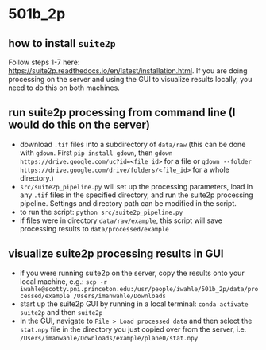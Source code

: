 # 501b_2p

## how to install `suite2p`
Follow steps 1-7 here: https://suite2p.readthedocs.io/en/latest/installation.html.
If you are doing processing on the server and using the GUI to visualize results
locally, you need to do this on both machines.

## run suite2p processing from command line (I would do this on the server)
- download `.tif` files into a subdirectory of `data/raw` (this can be done with
  `gdown`. First `pip install gdown`, then 
  `gdown https://drive.google.com/uc?id=<file_id>` for a file or 
  `gdown --folder https://drive.google.com/drive/folders/<file_id>` for a whole directory.)
- `src/suite2p_pipeline.py` will set up the processing parameters, load in any
  `.tif` files in the specified directory, and run the suite2p processing pipeline.
  Settings and directory path can be modified in the script.
- to run the script: `python src/suite2p_pipeline.py`
- if files were in directory `data/raw/example`, this script will save processing
  results to `data/processed/example`
  
## visualize suite2p processing results in GUI
- if you were running suite2p on the server, copy the results onto your local machine, e.g.:
  `scp -r iwahle@scotty.pni.princeton.edu:/usr/people/iwahle/501b_2p/data/processed/example /Users/imanwahle/Downloads`
- start up the suite2p GUI by running in a local terminal: `conda activate suite2p` and then `suite2p`
- In the GUI, navigate to `File > Load processed data` and then select the `stat.npy`
  file in the directory you just copied over from the server, i.e. 
  `/Users/imanwahle/Downloads/example/plane0/stat.npy`
